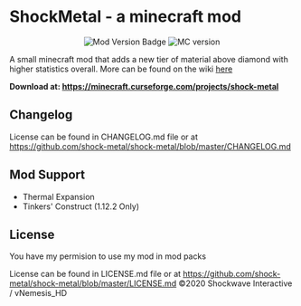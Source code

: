 # ShockMetal - a minecraft mod
<p align="center">
  <img src=https://img.shields.io/badge/Mod%20Version%20-Alpha_0.2.0-blue.svg alt="Mod Version Badge" />
  <img src=https://img.shields.io/badge/Minecraft-1.16.4-green.svg alt="MC version" />
</p>

A small minecraft mod that adds a new tier of material above diamond with higher statistics overall. More can be found on the wiki <a href=https://github.com/Shockwave-Interactive/ShockMetal/wiki > here </a>

**Download at: https://minecraft.curseforge.com/projects/shock-metal**

## Changelog
License can be found in CHANGELOG.md file or at https://github.com/shock-metal/shock-metal/blob/master/CHANGELOG.md


## Mod Support
* Thermal Expansion
* Tinkers' Construct (1.12.2 Only)

## License
You have my permision to use my mod in mod packs

License can be found in LICENSE.md file or at https://github.com/shock-metal/shock-metal/blob/master/LICENSE.md
©2020 Shockwave Interactive / vNemesis_HD
